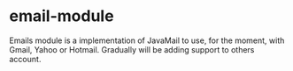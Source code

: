 # email-module
Emails module is a implementation of JavaMail to use, for the moment, with Gmail, Yahoo or Hotmail. Gradually will be adding support to others account.